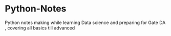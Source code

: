 # Python-Notes
Python notes making while learning Data science and preparing for Gate DA , covering all basics till advanced 
